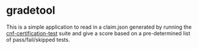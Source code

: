 # gradetool

This is a simple application to read in a claim.json generated by running the [cnf-certification-test](https://github.com/test-network-function/cnf-certification-test) suite and give a score based on a pre-determined list of pass/fail/skipped tests.
